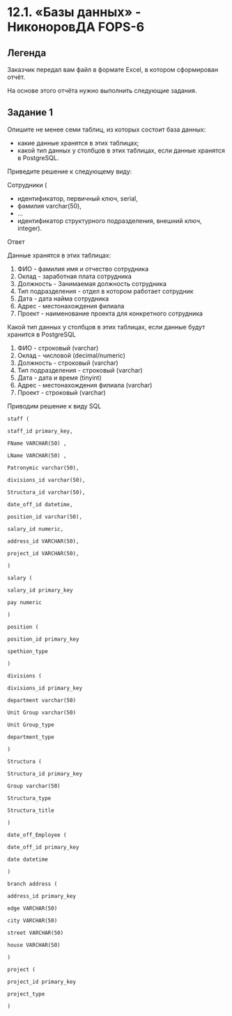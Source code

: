 # 12.1. «Базы данных» - НиконоровДА FOPS-6

## Легенда
Заказчик передал вам файл в формате Excel, в котором сформирован отчёт.

На основе этого отчёта нужно выполнить следующие задания.

## Задание 1
Опишите не менее семи таблиц, из которых состоит база данных:

* какие данные хранятся в этих таблицах;
* какой тип данных у столбцов в этих таблицах, если данные хранятся в PostgreSQL.

Приведите решение к следующему виду:

Сотрудники (

* идентификатор, первичный ключ, serial,
* фамилия varchar(50),
* ...
* идентификатор структурного подразделения, внешний ключ, integer).

Ответ

Данные хранятся в этих таблицах:

1. ФИО - фамилия имя и отчество сотрудника
2. Оклад - заработная плата сотрудника
3. Должность - Занимаемая должность сотрудника
4. Тип подразделения - отдел в котором работает сотрудник
5. Дата - дата найма сотрудника
6. Адрес - местонахождения филиала
7. Проект - наименование проекта для конкретного сотрудника

Какой тип данных у столбцов в этих таблицах, если данные будут хранится в PostgreSQL

1. ФИО - строковый (varchar)
2. Оклад - числовой (decimal/numeric)
3. Должность - строковый (varchar)
4. Тип подразделения - строковый (varchar)
5. Дата - дата и время (tinyint)
6. Адрес - местонахождения филиала (varchar)
7. Проект - строковый (varchar)

Приводим решение к виду SQL
```
staff (

staff_id primary_key,

FName VARCHAR(50) ,

LName VARCHAR(50) ,

Patronymic varchar(50),

divisions_id varchar(50),

Structura_id varchar(50),

date_off_id datetime,

position_id varchar(50),

salary_id numeric,

address_id VARCHAR(50),

project_id VARCHAR(50),

)

salary (

salary_id primary_key

pay numeric

)

position (

position_id primary_key

spethion_type

)

divisions (

divisions_id primary_key

department varchar(50)

Unit Group varchar(50)

Unit Group_type

department_type

)

Structura (

Structura_id primary_key

Group varchar(50)

Structura_type

Structura_title

)

date_off_Employee (

date_off_id primary_key

date datetime

)

branch address (

address_id primary_key

edge VARCHAR(50)

city VARCHAR(50)

street VARCHAR(50)

house VARCHAR(50)

)

project (

project_id primary_key

project_type

)
```
